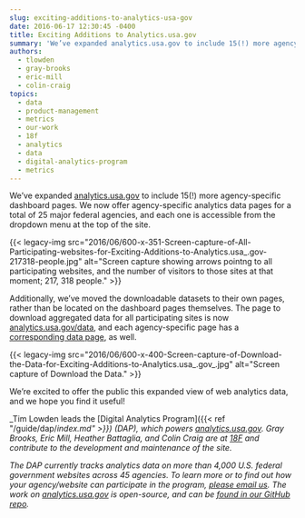 ```yaml
---
slug: exciting-additions-to-analytics-usa-gov
date: 2016-06-17 12:30:45 -0400
title: Exciting Additions to Analytics.usa.gov
summary: 'We’ve expanded analytics.usa.gov to include 15(!) more agency-specific dashboard pages. We now offer agency-specific analytics data pages for a total of 25 major federal agencies, and each one is accessible from the dropdown menu at the top of the site.'
authors:
  - tlowden
  - gray-brooks
  - eric-mill
  - colin-craig
topics:
  - data
  - product-management
  - metrics
  - our-work
  - 18f
  - analytics
  - data
  - digital-analytics-program
  - metrics
---
```


We’ve expanded <a href="https://analytics.usa.gov/" target="_blank">analytics.usa.gov</a> to include 15(!) more agency-specific dashboard pages. We now offer agency-specific analytics data pages for a total of 25 major federal agencies, and each one is accessible from the dropdown menu at the top of the site.

{{< legacy-img src="2016/06/600-x-351-Screen-capture-of-All-Participating-websites-for-Exciting-Additions-to-Analytics.usa_.gov-217318-people.jpg" alt="Screen capture showing arrows pointng to all participating websites, and the number of visitors to those sites at that moment; 217, 318 people." >}}

Additionally, we’ve moved the downloadable datasets to their own pages, rather than be located on the dashboard pages themselves. The page to download aggregated data for all participating sites is now <a href="https://analytics.usa.gov/data" target="_blank">analytics.usa.gov/data</a>, and each agency-specific page has a <a href="https://analytics.usa.gov/justice/data/" target="_blank">corresponding data page</a>, as well.

{{< legacy-img src="2016/06/600-x-400-Screen-capture-of-Download-the-Data-for-Exciting-Additions-to-Analytics.usa\_.gov\_.jpg" alt="Screen capture of Download the Data." >}}

We’re excited to offer the public this expanded view of web analytics data, and we hope you find it useful!

_Tim Lowden leads the [Digital Analytics Program]({{< ref "/guide/dap/_index.md" >}}) (DAP), which powers <a href="https://analytics.usa.gov" target="_blank">analytics.usa.gov</a>. Gray Brooks, Eric Mill, Heather Battaglia, and Colin Craig are at <a href="https://18f.gsa.gov/" target="_blank">18F</a> and contribute to the development and maintenance of the site._

_The DAP currently tracks analytics data on more than 4,000 U.S. federal government websites across 45 agencies. To learn more or to find out how your agency/website can participate in the program, [please email us](mailto:dap@support.digitalgov.gov). The work on <a href="https://analytics.usa.gov" target="_blank">analytics.usa.gov</a> is open-source, and can be <a href="https://github.com/18F/analytics.usa.gov" target="_blank">found in our GitHub repo</a>._
